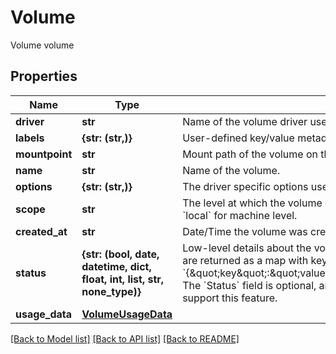 # Volume

Volume volume

## Properties
Name | Type | Description | Notes
------------ | ------------- | ------------- | -------------
**driver** | **str** | Name of the volume driver used by the volume. | 
**labels** | **{str: (str,)}** | User-defined key/value metadata. | 
**mountpoint** | **str** | Mount path of the volume on the host. | 
**name** | **str** | Name of the volume. | 
**options** | **{str: (str,)}** | The driver specific options used when creating the volume. | 
**scope** | **str** | The level at which the volume exists. Either &#x60;global&#x60; for cluster-wide, or &#x60;local&#x60; for machine level. | 
**created_at** | **str** | Date/Time the volume was created. | [optional] 
**status** | **{str: (bool, date, datetime, dict, float, int, list, str, none_type)}** | Low-level details about the volume, provided by the volume driver. Details are returned as a map with key/value pairs: &#x60;{\&quot;key\&quot;:\&quot;value\&quot;,\&quot;key2\&quot;:\&quot;value2\&quot;}&#x60;.  The &#x60;Status&#x60; field is optional, and is omitted if the volume driver does not support this feature. | [optional] 
**usage_data** | [**VolumeUsageData**](VolumeUsageData.md) |  | [optional] 

[[Back to Model list]](../README.md#documentation-for-models) [[Back to API list]](../README.md#documentation-for-api-endpoints) [[Back to README]](../README.md)


